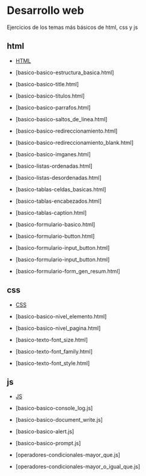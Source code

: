 # Desarrollo web
Ejercicios de los temas más básicos de html, css y js


## html
* [HTML](https://github.com/hvcesar/mis_practicas_web/blob/master/README.md)

* [basico-basico-estructura_basica.html]
* [basico-basico-title.html]
* [basico-basico-titulos.html]
* [basico-basico-parrafos.html]
* [basico-basico-saltos_de_linea.html]
* [basico-basico-redireccionamiento.html]
* [basico-basico-redireccionamiento_blank.html]
* [basico-basico-imganes.html]

* [basico-listas-ordenadas.html]
* [basico-listas-desordenadas.html]
* [basico-tablas-celdas_basicas.html]
* [basico-tablas-encabezados.html]
* [basico-tablas-caption.html]

* [basico-formulario-basico.html]
* [basico-formulario-button.html]
* [basico-formulario-input_button.html]
* [basico-formulario-input_button.html]
* [basico-formulario-form_gen_resum.html]


## css
* [CSS](https://github.com/hvcesar/mis_practicas_web/blob/master/README.md)
* [basico-basico-nivel_elemento.html]
* [basico-basico-nivel_pagina.html]

* [basico-texto-font_size.html]
* [basico-texto-font_family.html]
* [basico-texto-font_style.html]


## js
* [JS](https://github.com/hvcesar/mis_practicas_web/blob/master/README.md)
* [basico-basico-console_log.js]
* [basico-basico-document_write.js]
* [basico-basico-alert.js]
* [basico-basico-prompt.js]

* [operadores-condicionales-mayor_que.js]
* [operadores-condicionales-mayor_o_igual_que.js]
